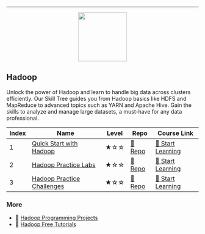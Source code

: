 
---

<div align="center">
<img width="128px" src="https://file.labex.io/path/uO8R5nWNL4Pg.png">
</div>

## Hadoop

Unlock the power of Hadoop and learn to handle big data across clusters efficiently. Our Skill Tree guides you from Hadoop basics like HDFS and MapReduce to advanced topics such as YARN and Apache Hive. Gain the skills to analyze and manage large datasets, a must-have for any data professional.

|   Index | Name                                                      | Level   | Repo                                                               | Course Link                                                             |
|---------|-----------------------------------------------------------|---------|--------------------------------------------------------------------|-------------------------------------------------------------------------|
|       1 | [Quick Start with Hadoop](#quick-start-with-hadoop)       | ★☆☆     | [🔗 Repo](https://github.com/labex-labs/quick-start-with-hadoop)    | [🚀 Start Learning](https://labex.io/courses/quick-start-with-hadoop)    |
|       2 | [Hadoop Practice Labs](#hadoop-practice-labs)             | ★☆☆     | [🔗 Repo](https://github.com/labex-labs/hadoop-practice-labs)       | [🚀 Start Learning](https://labex.io/courses/hadoop-practice-labs)       |
|       3 | [Hadoop Practice Challenges](#hadoop-practice-challenges) | ★☆☆     | [🔗 Repo](https://github.com/labex-labs/hadoop-practice-challenges) | [🚀 Start Learning](https://labex.io/courses/hadoop-practice-challenges) |

### More

- 🔗 [Hadoop Programming Projects](https://github.com/labex-labs/awesome-programming-projects?tab=readme-ov-file#hadoop)
- 🔗 [Hadoop Free Tutorials](https://github.com/labex-labs/hadoop-free-tutorials)

